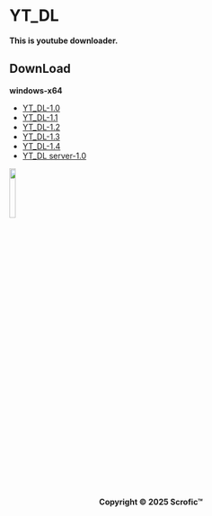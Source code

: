 # YT_DL
**This is youtube downloader.**
## DownLoad  
**windows-x64**
* [YT_DL-1.0](https://github.com/Scrofic/YT_DL/raw/main/winx64%20YT_DL-1.0.7z)
* [YT_DL-1.1](https://github.com/Scrofic/YT_DL/raw/main/winx64%20YT_DL-1.1.7z)
* [YT_DL-1.2](https://github.com/Scrofic/YT_DL/raw/main/winx64%20YT_DL-1.2.7z)
* [YT_DL-1.3](https://github.com/Scrofic/YT_DL/raw/main/winx64%20YT_DL-1.3.7z)
* [YT_DL-1.4](https://github.com/Scrofic/YT_DL/raw/main/winx64%20YT_DL-1.4.7z)
* [YT_DL server-1.0](https://github.com/Scrofic/YT_DL/raw/main/winx64%20YT_DL%20server-1.0.7z)
<div>
        <img src="https://raw.githubusercontent.com/Scrofic/YT_DL/main/icon.ico" width="15%" ,alt="YT_DL">
</div>
<center>
        <strong>Copyright © 2025 Scrofic™</strong>
</center>

